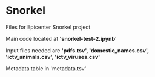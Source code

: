 # Snorkel
Files for Epicenter Snorkel project

Main code located at **'snorkel-test-2.ipynb'**
 
Input files needed are **'pdfs.tsv', 'domestic_names.csv', 'ictv_animals.csv', 'ictv_viruses.csv'**

Metadata table in 'metadata.tsv'


